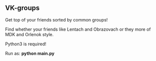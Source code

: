 ## VK-groups
Get top of your friends sorted by common groups!

Find whether your friends like Lentach and Obrazovach or they more of MDK and Orlenok style.

Python3 is required!

Run as: 
**python main.py**
